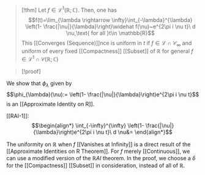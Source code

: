 

>[!thm]
Let $f\in\mathcal{L}^{1}(\mathbb{R};\mathbb{C})$. Then, one has $$f(t)=\lim_{\lambda \rightarrow \infty}\int_{-\lambda}^{\lambda} \left(1- \frac{|\nu|}{\lambda}\right)\widehat f(\nu)~e^{2\pi i \nu t}\ d \nu,\text{ for all }t\in \mathbb{R}$$
This [[Converges (Sequence)]]nce is uniform in $t$ if $f\in\mathcal{L}\cap\mathcal{C}_{\infty}$ and uniform of every fixed [[Compactness]] [[Subset]] of $\mathbb{R}$ for general $f\in\mathcal{L}^{1}\cap\mathcal{C}(\mathbb{R};\mathbb{C})$

>[!proof]

We show that $\phi_{\lambda}$ given by $$\phi_{\lambda}(\nu):= \left(1- \frac{|\nu|}{\lambda}\right)e^{2\pi i \nu t}$$
is an [[Approximate Identity on R]]. 

[[RAI-1]]: $$\begin{align*}
\int_{-\infty}^{\infty} \left(1- \frac{|\nu|}{\lambda}\right)e^{2\pi i \nu t}\ d \nu&= 
\end{align*}$$


The uniformity on $\mathbb{R}$ when $f$ [[Vanishes at Infinity]] is a direct result of the [[Approximate Identities on R Theorem]]. For $f$ merely [[Continuous]], we can use a modified version of the $\mathbb{R}AI$ theorem. In the proof, we choose a $\delta$ for the [[Compactness]] [[Subset]] in consideration, instead of all of $\mathbb{R}$. 